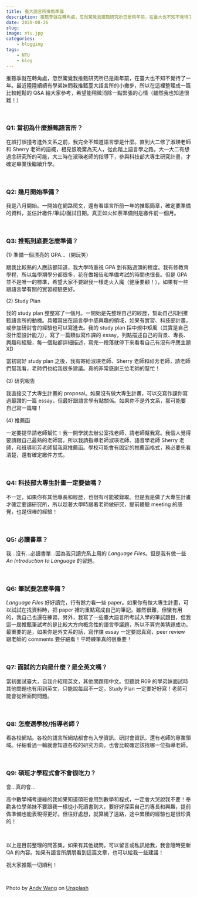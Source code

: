 ```yaml
---
title: 臺大語言所推甄準備
description: 推甄季就在轉角處，忽然驚覺我推甄研究所已是兩年前，在臺大也不知不覺待了一年。
date: 2020-08-26
slug: 
image: ntu.jpg
categories:
    - blogging
tags:
    - NTU
    - blog
---
```


推甄季就在轉角處，忽然驚覺我推甄研究所已是兩年前，在臺大也不知不覺待了一年。最近陸陸續續有學弟妹問我推甄臺大語言所的小撇步，所以在這裡整理成一篇比較輕鬆的 Q&A 給大家參考，希望能稍微消除一點緊張的心情（雖然我也知道很難！）

&nbsp;

### Q1: 當初為什麼推甄語言所？
在誤打誤撞考進外文系之前，我完全不知道語言學是什麼。直到大二修了淑瑛老師和 Sherry 老師的語概，相見恨晚驚為天人，從此踏上語言學之路。大一大二有想過念研究所的可能，大三時在淑瑛老師的指導下，參與科技部大專生研究計畫，才確定畢業後繼續升學。

&nbsp;

### Q2: 幾月開始準備？
我是八月開始。一開始在網路爬文，還有看語言所前一年的推甄簡章，確定要準備的資料，並估計繳件/筆試/面試日期。真正如火如荼準備則是繳件前一個月。

&nbsp;

### Q3: 推甄到底要怎麼準備？
(1) 準備一個漂亮的 GPA...（開玩笑）

跟我比較熟的人應該都知道，我大學時重視 GPA 到有點過頭的程度。我有修教育學程，所以每學期學分都很多，花在做報告和準備考試的時間也很長。但是 GPA 並不是唯一的標準，希望大家不要跟我一樣走火入魔（健康要顧！），如果有一些跟語言學有關的實習經驗更好。

(2) Study Plan

我的 study plan 整整寫了一個月。一開始是先整理自己的經歷，幫助自己扣回推甄語言所的動機。具體寫出在語言學中感興趣的領域，如果有實習、科技部計畫，或參加研討會的經驗也可以寫進去。我的 study plan 採中規中矩風（其實是自己沒什麼設計能力），寫了一篇類似寫作課的 essay，列點描述自己的背景、專長、興趣和經驗，每一個點都詳細描述，寫完一段落就停下來看看自己有沒有呼應主題XD

當初寫好 study plan 之後，我有寄給淑瑛老師、Sherry 老師和祁芳老師，請老師們幫我看，老師們也給我很多建議。真的非常感謝三位老師的幫忙！

(3) 研究報告

我直接交了大專生計畫的 proposal。如果沒有做大專生計畫，可以交寫作課你寫過最讚的一篇 essay，但最好跟語言學有點關係。如果你不是外文系，那可能要自己寫一篇囉！

(4) 推薦函

一定要提早請老師幫忙！我一開學就去辦公室找老師，請老師幫我寫。我個人覺得要請跟自己最熟的老師寫，所以我請指導老師淑瑛老師、語音學老師 Sherry 老師，和班導祁芳老師幫我寫推薦函。學校可能會有固定的推薦函格式，務必要先看清楚，還有確定繳件方式。

&nbsp;

### Q4: 科技部大專生計畫一定要做嗎？
不一定，如果你有其他專長和經歷，也很有可能被錄取。但是我是做了大專生計畫才確定要讀研究所，所以趁著大學時跟著老師做研究，提前體驗 meeting 的感覺，也是很棒的經驗！

&nbsp;

### Q5: 必讀書單？
我...沒有...必讀書單...因為我只讀完系上用的 *Language Files*。但是我有做一些 *An Introduction to Language* 的習題。

&nbsp;

### Q6: 筆試要怎麼準備？
*Language Files* 好好讀完，行有餘力看一些 paper。如果你有做大專生計畫，可以試試在找資料時，把 paper 裡的重點寫成自己的筆記。雖然很難，但蠻有用的，我自己也還在練習。另外，我寫了一些臺大語言所考試入學的筆試題目，但我這一屆推甄筆試考的是比較大方向概念性的語言學議題，所以不算完美猜題成功。最重要的是，如果你是外文系的話，寫作課 essay 一定要認真寫，peer review 跟老師的 comments 要仔細看！平時練筆真的很重要！

&nbsp;

### Q7: 面試的方向是什麼？是全英文嗎？
當初面試臺大，自我介紹用英文，其他問題用中文。但聽說 R09 的學弟妹面試時其他問題也有用到英文，只能說每屆不一定。Study Plan 一定要好好寫！老師可能會從裡面問問題。

&nbsp;

### Q8: 怎麼選學校/指導老師？
看各校網站。各校的語言所網站都會有入學資訊、研討會資訊，還有老師的專業領域。仔細看過一輪就會知道各校的研究方向，也會比較確定該找哪一位指導老師。

&nbsp;

### Q9: 碩班才學程式會不會很吃力？
會...真的會...

高中數學補考邊緣的我如果知道碩班會用到數學和程式，一定會大哭說我不要！奉勸各位學弟妹不要跟我一樣從小死讀書到大，要好好探索自己的專長和興趣，提前做準備也能表現得更好。但往好處想，就算繞了遠路，途中累積的經驗也是很珍貴的！

&nbsp;

以上是目前整理的問答集，如果有其他疑問，可以留言或私訊給我，我會隨時更新 QA 的內容。如果有語言所朋朋看到這篇文章，也可以給我一些建議！

祝大家推甄一切順利！

&nbsp;

<span>Photo by <a href="https://unsplash.com/@andywang02021?utm_source=unsplash&amp;utm_medium=referral&amp;utm_content=creditCopyText">Andy Wang</a> on <a href="https://unsplash.com/s/photos/national-taiwan-university?utm_source=unsplash&amp;utm_medium=referral&amp;utm_content=creditCopyText">Unsplash</a></span>